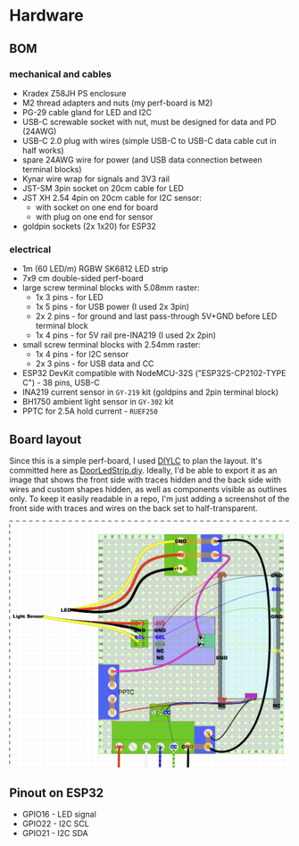 # Hardware

## BOM

### mechanical and cables

- Kradex Z58JH PS enclosure
- M2 thread adapters and nuts (my perf-board is M2)
- PG-29 cable gland for LED and I2C
- USB-C screwable socket with nut, must be designed for data and PD (24AWG)
- USB-C 2.0 plug with wires (simple USB-C to USB-C data cable cut in half works)
- spare 24AWG wire for power (and USB data connection between terminal blocks)
- Kynar wire wrap for signals and 3V3 rail
- JST-SM 3pin socket on 20cm cable for LED
- JST XH 2.54 4pin on 20cm cable for I2C sensor:
  - with socket on one end for board
  - with plug on one end for sensor
- goldpin sockets (2x 1x20) for ESP32

### electrical

- 1m (60 LED/m) RGBW SK6812 LED strip
- 7x9 cm double-sided perf-board
- large screw terminal blocks with 5.08mm raster:
  - 1x 3 pins - for LED
  - 1x 5 pins - for USB power (I used 2x 3pin)
  - 2x 2 pins - for ground and last pass-through 5V+GND before LED terminal block
  - 1x 4 pins - for 5V rail pre-INA219 (I used 2x 2pin)
- small screw terminal blocks with 2.54mm raster:
  - 1x 4 pins - for I2C sensor
  - 2x 3 pins - for USB data and CC
- ESP32 DevKit compatible with NodeMCU-32S ("ESP32S-CP2102-TYPE C") - 38 pins, USB-C
- INA219 current sensor in `GY-219` kit (goldpins and 2pin terminal block)
- BH1750 ambient light sensor in `GY-302` kit
- PPTC for 2.5A hold current - `RUEF250`

## Board layout

Since this is a simple perf-board, I used [DIYLC](https://bancika.github.io/diy-layout-creator/) to plan the layout. It's committed here as [DoorLedStrip.diy](./DoorLedStrip.diy). Ideally, I'd be able to export it as an image that shows the front side with traces hidden and the back side with wires and custom shapes hidden, as well as components visible as outlines only. To keep it easily readable in a repo, I'm just adding a screenshot of the front side with traces and wires on the back set to half-transparent.

![DoorLedStrip_front.png](./DoorLedStrip_front.png)

## Pinout on ESP32

- GPIO16 - LED signal
- GPIO22 - I2C SCL
- GPIO21 - I2C SDA
